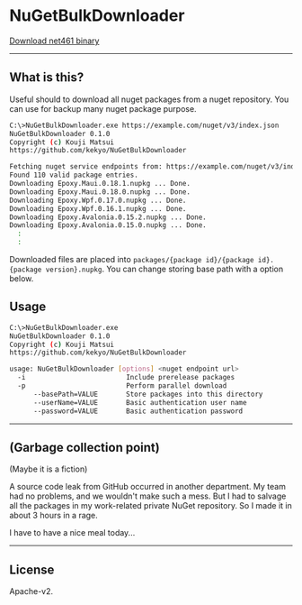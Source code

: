 # NuGetBulkDownloader

[Download net461 binary](https://github.com/kekyo/NuGetBulkDownloader/releases/tag/0.1.0)

----

## What is this?

Useful should to download all nuget packages from a nuget repository.
You can use for backup many nuget package purpose.

```bash
C:\>NuGetBulkDownloader.exe https://example.com/nuget/v3/index.json
NuGetBulkDownloader 0.1.0
Copyright (c) Kouji Matsui
https://github.com/kekyo/NuGetBulkDownloader

Fetching nuget service endpoints from: https://example.com/nuget/v3/index.json ... Done.
Found 110 valid package entries.
Downloading Epoxy.Maui.0.18.1.nupkg ... Done.
Downloading Epoxy.Maui.0.18.0.nupkg ... Done.
Downloading Epoxy.Wpf.0.17.0.nupkg ... Done.
Downloading Epoxy.Wpf.0.16.1.nupkg ... Done.
Downloading Epoxy.Avalonia.0.15.2.nupkg ... Done.
Downloading Epoxy.Avalonia.0.15.0.nupkg ... Done.
  :
  :
```

Downloaded files are placed into `packages/{package id}/{package id}.{package version}.nupkg`.
You can change storing base path with a option below.

## Usage

```bash
C:\>NuGetBulkDownloader.exe
NuGetBulkDownloader 0.1.0
Copyright (c) Kouji Matsui
https://github.com/kekyo/NuGetBulkDownloader

usage: NuGetBulkDownloader [options] <nuget endpoint url>
  -i                         Include prerelease packages
  -p                         Perform parallel download
      --basePath=VALUE       Store packages into this directory
      --userName=VALUE       Basic authentication user name
      --password=VALUE       Basic authentication password
```

----

## (Garbage collection point)

(Maybe it is a fiction)

A source code leak from GitHub occurred in another department.
My team had no problems, and we wouldn't make such a mess.
But I had to salvage all the packages in my work-related private NuGet repository.
So I made it in about 3 hours in a rage.

I have to have a nice meal today...

----

## License

Apache-v2.
